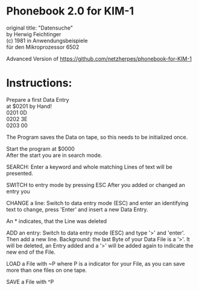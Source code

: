 # Phonebook 2.0 for KIM-1

original title: "Datensuche" <br>
by Herwig Feichtinger <br>
(c) 1981 in Anwendungsbeispiele<br>
    für den Mikroprozessor 6502

Advanced Version of https://github.com/netzherpes/phonebook-for-KIM-1

# Instructions:

Prepare a first Data Entry <br>
at $0201 by Hand! <br>
0201 0D<br>
0202 3E<br>
0203 00<br>

The Program saves the Data on tape,
so this needs to be initialized once.

Start the program at $0000<br>
After the start you are in search mode.

SEARCH: Enter a keyword and whole matching 
Lines of text will be presented. 

SWITCH to entry mode by pressing ESC
After you added or changed an entry you

CHANGE a line: Switch to data entry mode (ESC) 
and enter an identifying text to change,
press 'Enter' and insert a new Data Entry. 

An * indicates, that the Line was deleted

ADD an entry: Switch to data entry mode (ESC) 
and type '>'  and 'enter'. Then add a new line.
Background: the last Byte of your 
Data File is a '>'. 
It will be deleted, an Entry added 
and a '>' will be added again to 
indicate the new end of the File.

LOAD a File with ~P where P is a 
indicator for your File, as you can 
save more than one files on one tape.

SAVE a File with ^P 

